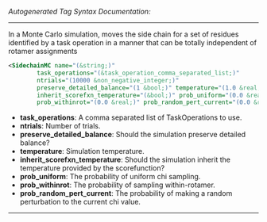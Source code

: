 <!-- THIS IS AN AUTOGENERATED FILE: Don't edit it directly, instead change the schema definition in the code itself. -->

_Autogenerated Tag Syntax Documentation:_

---
In a Monte Carlo simulation, moves the side chain for a set of residues identified by a task operation in a manner that can be totally independent of rotamer assignments

```xml
<SidechainMC name="(&string;)"
        task_operations="(&task_operation_comma_separated_list;)"
        ntrials="(10000 &non_negative_integer;)"
        preserve_detailed_balance="(1 &bool;)" temperature="(1.0 &real;)"
        inherit_scorefxn_temperature="(&bool;)" prob_uniform="(0.0 &real;)"
        prob_withinrot="(0.0 &real;)" prob_random_pert_current="(0.0 &real;)" />
```

-   **task_operations**: A comma separated list of TaskOperations to use.
-   **ntrials**: Number of trials.
-   **preserve_detailed_balance**: Should the simulation preserve detailed balance?
-   **temperature**: Simulation temperature.
-   **inherit_scorefxn_temperature**: Should the simulation inherit the temperature provided by the scorefunction?
-   **prob_uniform**: The probability of uniform chi sampling.
-   **prob_withinrot**: The probability of sampling within-rotamer.
-   **prob_random_pert_current**: The probability of making a random perturbation to the current chi value.

---
